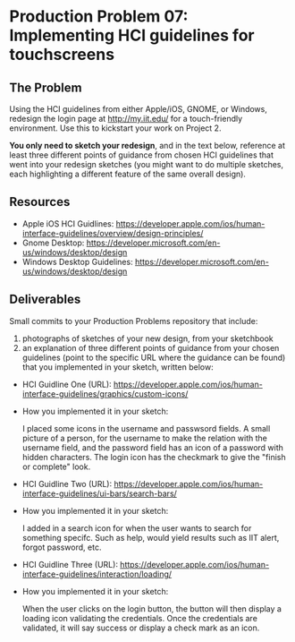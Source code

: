 # Production Problem 07: Implementing HCI guidelines for touchscreens

## The Problem

Using the HCI guidelines from either Apple/iOS, GNOME, or Windows, redesign the login page at
http://my.iit.edu/ for a touch-friendly environment. Use this to kickstart your work on Project 2.

**You only need to sketch your redesign**, and in the text below, reference at least three different
points of guidance from chosen HCI guidelines that went into your redesign sketches (you might
want to do multiple sketches, each highlighting a different feature of the same overall design).

## Resources

* Apple iOS HCI Guidlines:
  https://developer.apple.com/ios/human-interface-guidelines/overview/design-principles/
* Gnome Desktop:
  https://developer.microsoft.com/en-us/windows/desktop/design
* Windows Desktop Guidelines:
  https://developer.microsoft.com/en-us/windows/desktop/design

## Deliverables

Small commits to your Production Problems repository that include:

1) photographs of sketches of your new design, from your sketchbook
2) an explanation of three different points of guidance from your chosen guidelines (point to the
   specific URL where the guidance can be found) that you implemented in your sketch, written below:

* HCI Guidline One (URL): 
  https://developer.apple.com/ios/human-interface-guidelines/graphics/custom-icons/
  
* How you implemented it in your sketch:

  I placed some icons in the username and passwsord fields. A small picture of a person, for the username to make the relation with the username field, and the password field has an icon of a password with hidden characters. The login icon has the checkmark to give the "finish or complete" look.
 

* HCI Guidline Two (URL):
  https://developer.apple.com/ios/human-interface-guidelines/ui-bars/search-bars/
  
* How you implemented it in your sketch:

  I added in a search icon for when the user wants to search for something specifc. Such as help, would yield results such as IIT alert, forgot password, etc. 

* HCI Guidline Three (URL):
  https://developer.apple.com/ios/human-interface-guidelines/interaction/loading/

* How you implemented it in your sketch:
  
  When the user clicks on the login button, the button will then display a loading icon validating the credentials. Once the credentials are validated, it will say success or display a check mark as an icon.